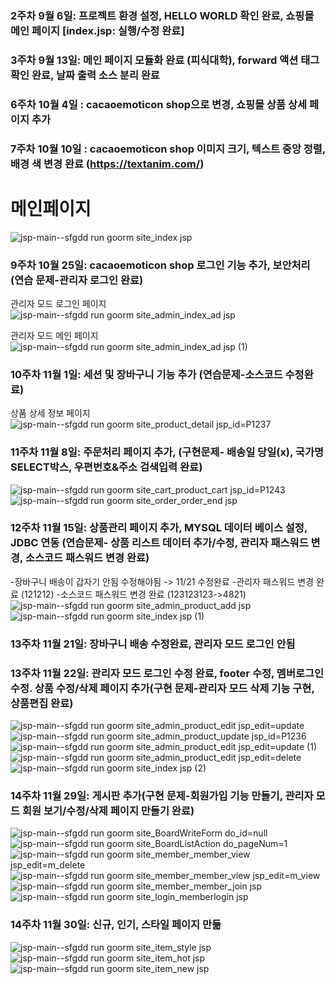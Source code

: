 
### 2주차 9월 6일: 프로젝트 환경 설정, HELLO WORLD 확인 완료, 쇼핑몰 메인 페이지 [index.jsp: 실행/수정 완료]
### 3주차 9월 13일: 메인 페이지 모듈화 완료 (피식대학),  forward 액션 태그 확인 완료, 날짜 출력 소스 분리 완료
### 6주차 10월 4일 : cacaoemoticon shop으로 변경, 쇼핑몰 상품 상세 페이지 추가 
### 7주차 10월 10일 : cacaoemoticon shop 이미지 크기, 텍스트 중앙 정렬, 배경 색 변경 완료 (https://textanim.com/)
# 메인페이지
![jsp-main--sfgdd run goorm site_index jsp](https://github.com/apoolthebreeze/SERVLET_PDY/assets/112855245/934674d9-4e70-499e-b08b-68fe60af588a)


### 9주차 10월 25일: cacaoemoticon shop 로그인 기능 추가, 보안처리 (연습 문제-관리자 로그인 완료)
관리자 모드 로그인 페이지
![jsp-main--sfgdd run goorm site_admin_index_ad jsp](https://github.com/apoolthebreeze/SERVLET_PDY/assets/112855245/c67d20b6-b469-4d05-8f8f-832b43226866)

관리자 모드 메인 페이지
![jsp-main--sfgdd run goorm site_admin_index_ad jsp (1)](https://github.com/apoolthebreeze/SERVLET_PDY/assets/112855245/dc37222c-a939-4a99-a2bc-84fb4b644169)

### 10주차 11월 1일: 세션 및 장바구니 기능 추가 (연습문제-소스코드 수정완료)
상품 상세 정보 페이지
![jsp-main--sfgdd run goorm site_product_detail jsp_id=P1237](https://github.com/apoolthebreeze/SERVLET_PDY/assets/112855245/c34204c0-5e9b-479d-825a-317859f6bf29)

### 11주차 11월 8일: 주문처리 페이지 추가, (구현문제- 배송일 당일(x), 국가명 SELECT박스, 우편번호&주소 검색입력 완료)
![jsp-main--sfgdd run goorm site_cart_product_cart jsp_id=P1243](https://github.com/apoolthebreeze/SERVLET_PDY/assets/112855245/51ad4bd7-194c-4270-af69-ce5b03461c0f)
![jsp-main--sfgdd run goorm site_order_order_end jsp](https://github.com/apoolthebreeze/SERVLET_PDY/assets/112855245/f62c36be-255a-45de-a338-18e479137c1e)

### 12주차 11월 15일: 상품관리 페이지 추가, MYSQL 데이터 베이스 설정, JDBC 연동 (연습문제- 상품 리스트 데이터 추가/수정, 관리자 패스워드 변경, 소스코드 패스워드 변경 완료) 
-장바구니 배송이 갑자기 안됨 수정해야됨 -> 11/21 수정완료
-관리자 패스워드 변경 완료 (121212)
-소스코드 패스워드 변경 완료 (123123123->4821)
![jsp-main--sfgdd run goorm site_admin_product_add jsp](https://github.com/apoolthebreeze/SERVLET_PDY/assets/112855245/278081fe-2664-4498-ab80-6bcf3955addc)
![jsp-main--sfgdd run goorm site_index jsp (1)](https://github.com/apoolthebreeze/SERVLET_PDY/assets/112855245/f1c77d4b-e0c3-4fb9-8e8e-205718adc1e6)

### 13주차 11월 21일: 장바구니 배송 수정완료, 관리자 모드 로그인 안됨

### 13주차 11월 22일: 관리자 모드 로그인 수정 완료, footer 수정, 멤버로그인 수정. 상품 수정/삭제 페이지 추가(구현 문제-관리자 모드 삭제 기능 구현, 상품편집 완료)
![jsp-main--sfgdd run goorm site_admin_product_edit jsp_edit=update](https://github.com/apoolthebreeze/SERVLET_PDY/assets/112855245/8bea7de3-d6dd-4243-a1fb-e1fe3cbba08e)
![jsp-main--sfgdd run goorm site_admin_product_update jsp_id=P1236](https://github.com/apoolthebreeze/SERVLET_PDY/assets/112855245/333f7153-b48c-476c-a676-a2f3f8f4a0aa)
![jsp-main--sfgdd run goorm site_admin_product_edit jsp_edit=update (1)](https://github.com/apoolthebreeze/SERVLET_PDY/assets/112855245/7c8b3c8b-c116-4f0d-bbde-ce73d299ca39)
![jsp-main--sfgdd run goorm site_admin_product_edit jsp_edit=delete](https://github.com/apoolthebreeze/SERVLET_PDY/assets/112855245/912ff657-8726-4cc0-92ef-d9865f0f6ef9)
![jsp-main--sfgdd run goorm site_index jsp (2)](https://github.com/apoolthebreeze/SERVLET_PDY/assets/112855245/0c737a82-e6d0-4ce9-b640-0d0993aa41b4)


### 14주차 11월 29일: 게시판 추가(구현 문제-회원가입 기능 만들기, 관리자 모드 회원 보기/수정/삭제 페이지 만들기 완료)
![jsp-main--sfgdd run goorm site_BoardWriteForm do_id=null](https://github.com/apoolthebreeze/SERVLET_PDY/assets/112855245/81cf2b0b-c31d-411c-ba72-0a7d95efa6bd)
![jsp-main--sfgdd run goorm site_BoardListAction do_pageNum=1](https://github.com/apoolthebreeze/SERVLET_PDY/assets/112855245/aeed6391-deaa-47df-8dcd-e07f2cee1985)
![jsp-main--sfgdd run goorm site_member_member_view jsp_edit=m_delete](https://github.com/apoolthebreeze/SERVLET_PDY/assets/112855245/369acd98-b619-4eca-bc0c-e38a4f8b9090)
![jsp-main--sfgdd run goorm site_member_member_view jsp_edit=m_view](https://github.com/apoolthebreeze/SERVLET_PDY/assets/112855245/5a958f56-8937-494a-8c22-283e71c729e9)
![jsp-main--sfgdd run goorm site_member_member_join jsp](https://github.com/apoolthebreeze/SERVLET_PDY/assets/112855245/c13713fc-00c1-4736-8a27-411b8bd93c97)
![jsp-main--sfgdd run goorm site_login_memberlogin jsp](https://github.com/apoolthebreeze/SERVLET_PDY/assets/112855245/5b6d91be-38d2-4473-afbf-31dfa534a6e5)


### 14주차 11월 30일: 신규, 인기, 스타일 페이지 만듦
![jsp-main--sfgdd run goorm site_item_style jsp](https://github.com/apoolthebreeze/SERVLET_PDY/assets/112855245/871cdace-a2cd-4d0a-a1fb-622c57519417)
![jsp-main--sfgdd run goorm site_item_hot jsp](https://github.com/apoolthebreeze/SERVLET_PDY/assets/112855245/6fd39b39-4e3e-4a02-98d2-fbedd7545ac7)
![jsp-main--sfgdd run goorm site_item_new jsp](https://github.com/apoolthebreeze/SERVLET_PDY/assets/112855245/c234f7f1-edfd-40e1-82a6-616472f99170)

